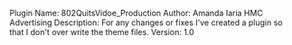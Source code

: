 Plugin Name: 802QuitsVidoe_Production
Author: Amanda Iaria HMC Advertising 
Description: For any changes or fixes I've created a plugin so that I don't over write the theme files.
Version: 1.0